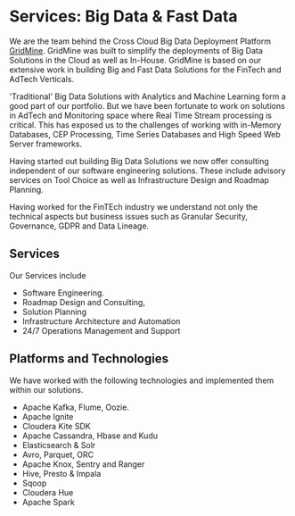 # Services: Big Data & Fast Data

We are the team behind the Cross Cloud Big Data Deployment Platform [GridMine](http://gridmine.com). GridMine was built to simplify the deployments of Big Data Solutions in the Cloud as well as In-House. GridMine is based on our extensive work in building Big and Fast Data Solutions for the FinTech and AdTech Verticals.

'Traditional' Big Data Solutions with Analytics and Machine Learning form a good part of our portfolio. But we have been fortunate to work on solutions in AdTech and Monitoring space where Real Time Stream processing is critical. This has exposed us to the challenges of working with in-Memory Databases, CEP Processing, Time Series Databases and High Speed Web Server frameworks.

Having started out building Big Data Solutions we now offer consulting independent of our software engineering solutions. These include advisory services on Tool Choice as well as Infrastructure Design and Roadmap Planning. 

Having worked for the FinTEch industry we understand not only the technical aspects but business issues such as Granular Security, Governance, GDPR and Data Lineage.

## Services

Our Services include

* Software Engineering.
* Roadmap Design and Consulting, 
* Solution Planning
* Infrastructure Architecture and Automation
* 24/7 Operations Management and Support

## Platforms and Technologies

We have worked with the following technologies and implemented them within our solutions.

* Apache Kafka, Flume, Oozie.
* Apache Ignite
* Cloudera Kite SDK
* Apache Cassandra, Hbase and Kudu
* Elasticsearch & Solr
* Avro, Parquet, ORC
* Apache Knox, Sentry and Ranger
* Hive, Presto & Impala
* Sqoop 
* Cloudera Hue
* Apache Spark



